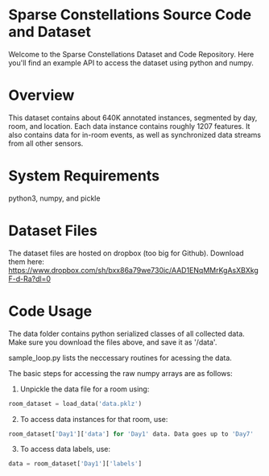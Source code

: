 # Sparse Constellations Source Code and Dataset
Welcome to the Sparse Constellations Dataset and Code Repository. Here you'll find an example API to access the dataset using python and numpy.

# Overview
This dataset contains about 640K annotated instances, segmented by day, room, and location.
Each data instance contains roughly 1207 features. It also contains data for in-room events, as well as synchronized data streams from all other sensors.  

# System Requirements
python3, numpy, and pickle

# Dataset Files
The dataset files are hosted on dropbox (too big for Github). Download them here:
https://www.dropbox.com/sh/bxx86a79we730ic/AAD1ENqMMrKgAsXBXkgF-d-Ra?dl=0

# Code Usage
The data folder contains python serialized classes of all collected data. Make sure you download the files above, and save it as '/data'.

sample_loop.py lists the neccessary routines for acessing the data.

The basic steps for accessing the raw numpy arrays are as follows:

1. Unpickle the data file for a room using:
```python
room_dataset = load_data('data.pklz')
```
2. To access data instances for that room, use:
```python
room_dataset['Day1']['data'] for 'Day1' data. Data goes up to 'Day7'
```
3. To access data labels, use:
```python
data = room_dataset['Day1']['labels']
```

